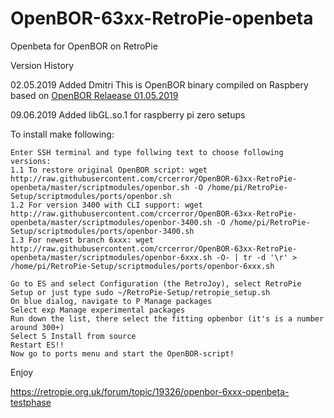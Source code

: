 # OpenBOR-63xx-RetroPie-openbeta
Openbeta for OpenBOR on RetroPie

Version History

02.05.2019
Added Dmitri
This is OpenBOR binary compiled on Raspbery
based on [OpenBOR Relaease 01.05.2019](https://github.com/DCurrent/openbor/tree/02375fbcd9c3848045dd7d11819542e83ae46cb1)

09.06.2019
Added libGL.so.1 for raspberry pi zero setups

To install make following:

    Enter SSH terminal and type follwing text to choose following versions:
    1.1 To restore original OpenBOR script: wget http://raw.githubusercontent.com/crcerror/OpenBOR-63xx-RetroPie-openbeta/master/scriptmodules/openbor.sh -O /home/pi/RetroPie-Setup/scriptmodules/ports/openbor.sh
    1.2 For version 3400 with CLI support: wget http://raw.githubusercontent.com/crcerror/OpenBOR-63xx-RetroPie-openbeta/master/scriptmodules/openbor-3400.sh -O /home/pi/RetroPie-Setup/scriptmodules/ports/openbor-3400.sh
    1.3 For newest branch 6xxx: wget http://raw.githubusercontent.com/crcerror/OpenBOR-63xx-RetroPie-openbeta/master/scriptmodules/openbor-6xxx.sh -O- | tr -d '\r' > /home/pi/RetroPie-Setup/scriptmodules/ports/openbor-6xxx.sh
    
    Go to ES and select Configuration (the RetroJoy), select RetroPie Setup or just type sudo ~/RetroPie-Setup/retropie_setup.sh
    On blue dialog, navigate to P Manage packages
    Select exp Manage experimental packages
    Run down the list, there select the fitting opbenbor (it's is a number around 300+)
    Select S Install from source
    Restart ES!!
    Now go to ports menu and start the OpenBOR-script!

Enjoy

https://retropie.org.uk/forum/topic/19326/openbor-6xxx-openbeta-testphase
